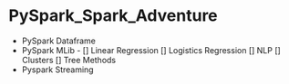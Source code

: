 # PySpark_Spark_Adventure

* PySpark Dataframe
* PySpark MLib - 
      [] Linear Regression
      [] Logistics Regression
      [] NLP
      [] Clusters
      [] Tree Methods
* Pyspark Streaming
